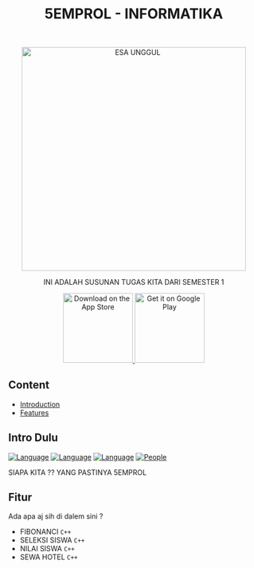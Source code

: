 <h1 align="center"> 5EMPROL - INFORMATIKA </h1> <br>
<p align="center">
  <a href="https://gitpoint.co/">
    <img alt="ESA UNGGUL" title="KAMPUS KEBANGGAN KAMI" src="https://mgbkdkijakarta.com/wp-content/uploads/2022/01/LOGO_ESAUNGGUL-removebg-preview.png" width="450">
  </a>
</p>

<p align="center">
  INI ADALAH SUSUNAN TUGAS KITA DARI SEMESTER 1
</p>

<p align="center">
  <a href="#">
    <img alt="Download on the App Store" title="App Store" src="http://i.imgur.com/0n2zqHD.png" width="140">
  </a>

  <a href="#">
    <img alt="Get it on Google Play" title="Google Play" src="http://i.imgur.com/mtGRPuM.png" width="140">
  </a>
</p>

<!-- START doctoc generated TOC please keep comment here to allow auto update -->
<!-- DON'T EDIT THIS SECTION, INSTEAD RE-RUN doctoc TO UPDATE -->
## Content

- [Introduction](#introduction)
- [Features](#features)

## Intro Dulu

[![Language](https://img.shields.io/static/v1?label=Pemrograman&message=C%2B%2B&color=red&logo=c%2B%2B&style=plastic)](https://en.wikipedia.org/wiki/C%2B%2B)
[![Language](https://img.shields.io/static/v1?label=Pemrograman&message=PHP&color=blue&logo=php&style=plastic&logoColor=white)](https://en.wikipedia.org/wiki/PHP)
[![Language](https://img.shields.io/static/v1?label=Pemrograman&message=Python&color=blue&logo=python&style=plastic&logoColor=yellow)](https://en.wikipedia.org/wiki/Python_(programming_language))
[![People](https://img.shields.io/static/v1?label=Developer&message=5&color=green&style=plastic)](https://aryasec1337.github.io)

SIAPA KITA ?? YANG PASTINYA 5EMPROL

## Fitur

Ada apa aj sih di dalem sini ? 

* FIBONANCI `C++`
* SELEKSI SISWA `C++`
* NILAI SISWA `C++`
* SEWA HOTEL `C++`
